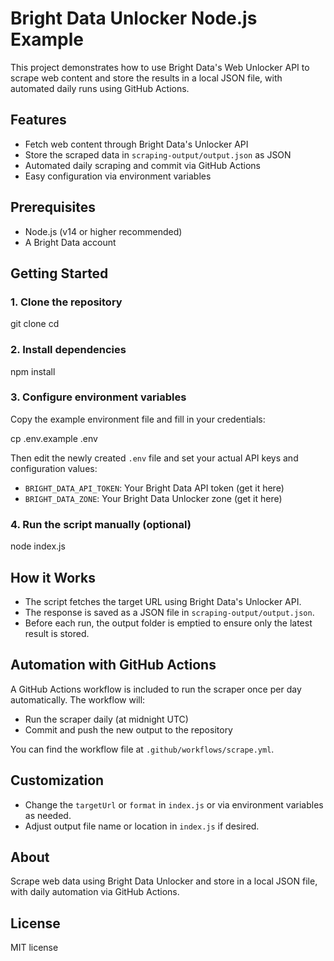 # Bright Data Unlocker Node.js Example

This project demonstrates how to use Bright Data's Web Unlocker API to scrape web content and store the results in a local JSON file, with automated daily runs using GitHub Actions.

## Features

* Fetch web content through Bright Data's Unlocker API
* Store the scraped data in `scraping-output/output.json` as JSON
* Automated daily scraping and commit via GitHub Actions
* Easy configuration via environment variables

## Prerequisites

* Node.js (v14 or higher recommended)
* A Bright Data account

## Getting Started

### 1. Clone the repository

git clone <your-repo-url>
cd <your-repo-directory>

### 2. Install dependencies

npm install

### 3. Configure environment variables

Copy the example environment file and fill in your credentials:

cp .env.example .env

Then edit the newly created `.env` file and set your actual API keys and configuration values:

* `BRIGHT_DATA_API_TOKEN`: Your Bright Data API token (get it here)
* `BRIGHT_DATA_ZONE`: Your Bright Data Unlocker zone (get it here)

### 4. Run the script manually (optional)

node index.js

## How it Works

* The script fetches the target URL using Bright Data's Unlocker API.
* The response is saved as a JSON file in `scraping-output/output.json`.
* Before each run, the output folder is emptied to ensure only the latest result is stored.

## Automation with GitHub Actions

A GitHub Actions workflow is included to run the scraper once per day automatically. The workflow will:

* Run the scraper daily (at midnight UTC)
* Commit and push the new output to the repository

You can find the workflow file at `.github/workflows/scrape.yml`.

## Customization

* Change the `targetUrl` or `format` in `index.js` or via environment variables as needed.
* Adjust output file name or location in `index.js` if desired.

## About

Scrape web data using Bright Data Unlocker and store in a local JSON file, with daily automation via GitHub Actions.

## License

MIT license
